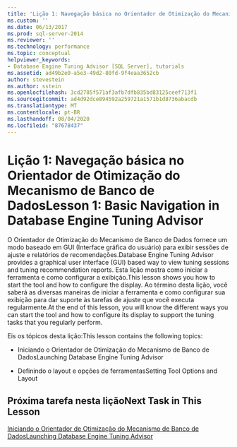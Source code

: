 ```yaml
---
title: 'Lição 1: Navegação básica no Orientador de Otimização do Mecanismo de Banco de Dados | Microsoft Docs'
ms.custom: ''
ms.date: 06/13/2017
ms.prod: sql-server-2014
ms.reviewer: ''
ms.technology: performance
ms.topic: conceptual
helpviewer_keywords:
- Database Engine Tuning Advisor [SQL Server], tutorials
ms.assetid: ad49b2e0-a5e3-49d2-80fd-9f4eaa3652cb
author: stevestein
ms.author: sstein
ms.openlocfilehash: 3cd2785f571af3afb7dfb835bd83125ceef713f1
ms.sourcegitcommit: ad4d92dce894592a259721a1571b1d8736abacdb
ms.translationtype: MT
ms.contentlocale: pt-BR
ms.lasthandoff: 08/04/2020
ms.locfileid: "87678437"
---
```

# <a name="lesson-1-basic-navigation-in-database-engine-tuning-advisor"></a><span data-ttu-id="cdf9d-102">Lição 1: Navegação básica no Orientador de Otimização do Mecanismo de Banco de Dados</span><span class="sxs-lookup"><span data-stu-id="cdf9d-102">Lesson 1: Basic Navigation in Database Engine Tuning Advisor</span></span>
  <span data-ttu-id="cdf9d-103">O Orientador de Otimização do Mecanismo de Banco de Dados fornece um modo baseado em GUI (Interface gráfica do usuário) para exibir sessões de ajuste e relatórios de recomendações.</span><span class="sxs-lookup"><span data-stu-id="cdf9d-103">Database Engine Tuning Advisor provides a graphical user interface (GUI) based way to view tuning sessions and tuning recommendation reports.</span></span> <span data-ttu-id="cdf9d-104">Esta lição mostra como iniciar a ferramenta e como configurar a exibição.</span><span class="sxs-lookup"><span data-stu-id="cdf9d-104">This lesson shows you how to start the tool and how to configure the display.</span></span> <span data-ttu-id="cdf9d-105">Ao término desta lição, você saberá as diversas maneiras de iniciar a ferramenta e como configurar sua exibição para dar suporte às tarefas de ajuste que você executa regularmente.</span><span class="sxs-lookup"><span data-stu-id="cdf9d-105">At the end of this lesson, you will know the different ways you can start the tool and how to configure its display to support the tuning tasks that you regularly perform.</span></span>  
  
 <span data-ttu-id="cdf9d-106">Eis os tópicos desta lição:</span><span class="sxs-lookup"><span data-stu-id="cdf9d-106">This lesson contains the following topics:</span></span>  
  
-   <span data-ttu-id="cdf9d-107">Iniciando o Orientador de Otimização do Mecanismo de Banco de Dados</span><span class="sxs-lookup"><span data-stu-id="cdf9d-107">Launching Database Engine Tuning Advisor</span></span>  
  
-   <span data-ttu-id="cdf9d-108">Definindo o layout e opções de ferramentas</span><span class="sxs-lookup"><span data-stu-id="cdf9d-108">Setting Tool Options and Layout</span></span>  
  
## <a name="next-task-in-this-lesson"></a><span data-ttu-id="cdf9d-109">Próxima tarefa nesta lição</span><span class="sxs-lookup"><span data-stu-id="cdf9d-109">Next Task in This Lesson</span></span>  
 [<span data-ttu-id="cdf9d-110">Iniciando o Orientador de Otimização do Mecanismo de Banco de Dados</span><span class="sxs-lookup"><span data-stu-id="cdf9d-110">Launching Database Engine Tuning Advisor</span></span>](../../relational-databases/performance/database-engine-tuning-advisor.md)  
  
  
